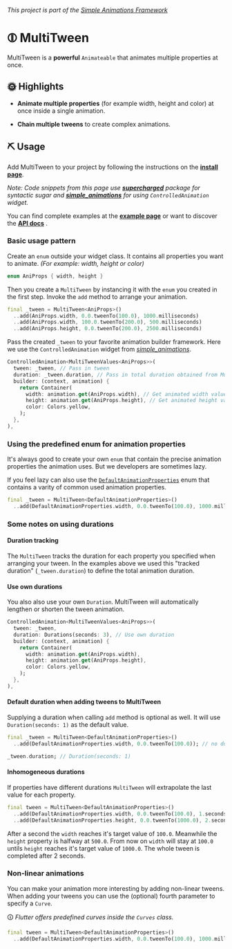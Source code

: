 *This project is part of the [Simple Animations Framework](https://pub.dev/packages/simple_animations)*

# ⦷ MultiTween

MultiTween is a **powerful** `Animateable` that animates multiple properties at once.

## 🌞 Highlights

- **Animate multiple properties** (for example width, height and color) at once inside a
single animation.

- **Chain multiple tweens** to create complex animations.

## ⛏ Usage

Add MultiTween to your project by following the instructions on the 
**[install page](https://pub.dev/packages/sa_multi_tween#-installing-tab-)**.

*Note: Code snippets from this page use
[**supercharged**](https://pub.dev/packages/supercharged)
package for syntactic sugar and 
[**simple_animations**](https://pub.dev/packages/simple_animations)
for using `ControlledAnimation` widget.*

You can find complete examples at the 
[**example page**](https://pub.dev/packages/sa_multi_tween#-example-tab-)
or want to discover the
[**API docs**](https://pub.dev/documentation/sa_multi_tween/latest/sa_multi_tween/sa_multi_tween-library.html)
.

### Basic usage pattern

Create an `enum` outside your widget class. It contains all properties you want to animate. *(For example: width, height or color)*
```dart
enum AniProps { width, height }
```

Then you create a `MultiTween` by instancing it with the `enum` you created in the first step.
Invoke the `add` method to arrange your animation.

```dart
final _tween = MultiTween<AniProps>()
  ..add(AniProps.width, 0.0.tweenTo(100.0), 1000.milliseconds)
  ..add(AniProps.width, 100.0.tweenTo(200.0), 500.milliseconds)
  ..add(AniProps.height, 0.0.tweenTo(200.0), 2500.milliseconds)
```

Pass the created `_tween` to your favorite animation builder framework. Here we use the `ControlledAnimation` widget from *[simple_animations](https://pub.dev/packages/simple_animations)*. 

```dart
ControlledAnimation<MultiTweenValues<AniProps>>(
  tween: _tween, // Pass in tween
  duration: _tween.duration, // Pass in total duration obtained from MultiTween
  builder: (context, animation) {
    return Container(
      width: animation.get(AniProps.width), // Get animated width value
      height: animation.get(AniProps.height), // Get animated height value
      color: Colors.yellow,
    );
  },
),
```

### Using the predefined enum for animation properties

It's always good to create your own `enum` that contain the precise animation properties the animation uses.
But we developers are sometimes lazy. 

If you feel lazy can also use the [`DefaultAnimationProperties`](https://github.com/felixblaschke/sa_multi_tween/blob/master/lib/multi_tween/default_animation_properties.dart) enum that contains a varity of common used animation properties.

```dart
final _tween = MultiTween<DefaultAnimationProperties>()
  ..add(DefaultAnimationProperties.width, 0.0.tweenTo(100.0), 1000.milliseconds)
```

### Some notes on using durations

#### Duration tracking

The `MultiTween` tracks the duration for each property you specified when arranging your tween. In the examples above we used this "tracked duration" (`_tween.duration`) to define the total animation duration.

#### Use own durations

You also also use your own `Duration`. MultiTween will automatically lengthen or shorten the tween animation.

```dart
ControlledAnimation<MultiTweenValues<AniProps>>(
  tween: _tween,
  duration: Durations(seconds: 3), // Use own duration
  builder: (context, animation) {
    return Container(
      width: animation.get(AniProps.width),
      height: animation.get(AniProps.height),
      color: Colors.yellow,
    );
  },
),
```

#### Default duration when adding tweens to MultiTween

Supplying a duration when calling `add` method is optional as well. It will use `Duration(seconds: 1)` as the default value.

```dart
final _tween = MultiTween<DefaultAnimationProperties>()
  ..add(DefaultAnimationProperties.width, 0.0.tweenTo(100.0)); // no duration supplied

_tween.duration; // Duration(seconds: 1)
```

#### Inhomogeneous durations

If properties have different durations `MultiTween` will extrapolate the last value for each property.

```dart
final tween = MultiTween<DefaultAnimationProperties>()
  ..add(DefaultAnimationProperties.width, 0.0.tweenTo(100.0), 1.seconds) // width takes 1 second
  ..add(DefaultAnimationProperties.height, 0.0.tweenTo(1000.0), 2.seconds); // height takes 2 seconds
```
After a second the `width` reaches it's target value of `100.0`. Meanwhile the `height` property is halfway at `500.0`. From now on `width` will stay at `100.0` untils `height` reaches it's target value of `1000.0`. The whole tween is completed after 2 seconds.

### Non-linear animations

You can make your animation more interesting by adding non-linear tweens.
When adding your tweens you can use the (optional) fourth parameter to specify a `Curve`.

🛈 *Flutter offers predefined curves inside the `Curves` class.*

```dart
final tween = MultiTween<DefaultAnimationProperties>()
  ..add(DefaultAnimationProperties.width, 0.0.tweenTo(100.0), 1000.milliseconds, Curves.easeOut);
```